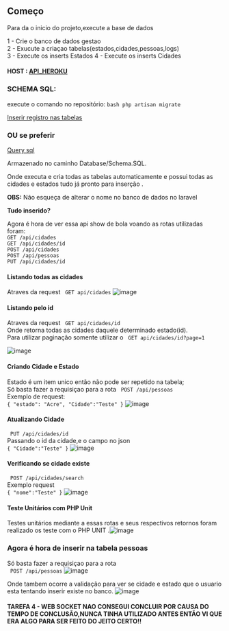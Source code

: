 
## Começo

 Para da o inicio do projeto,execute a base de dados<br>

 
 1 - Crie o banco de dados gestao <br>
 2 - Exucute a criaçao tabelas(estados,cidades,pessoas,logs)<br>
 3 - Execute os inserts Estados 4 - Execute os inserts Cidades <br>

#### HOST : [API_HEROKU](https://host-mundao.herokuapp.com/api/cidades)
### SCHEMA SQL: 

execute o comando no repositório: ```bash php artisan migrate ```  

[Inserir registro nas tabelas](https://github.com/rodrigogondiim/Teste-Backend-InCicle/blob/master/database/schema.sql)

### OU se preferir 

[Query sql](https://github.com/rodrigogondiim/Teste-Backend-InCicle/blob/master/database/schema.sql)
 
 Armazenado no caminho Database/Schema.SQL.
 
 Onde executa e cria todas as tabelas automaticamente e possui todas as cidades e estados tudo já pronto para inserção .

**OBS:** Não esqueça de alterar o nome no banco de dados no laravel

**Tudo inserido?**

 Agora é hora de ver essa api show de bola voando as rotas utilizadas foram:<br>
 ``` GET /api/cidades ```<br>
 ``` GET /api/cidades/id ```<br>
 ``` POST /api/cidades ```<br>
 ``` POST /api/pessoas ```<br>
 ``` PUT /api/cidades/id ```<br>


#### Listando todas as cidades
Atraves da request ``` GET api/cidades```
![image](https://user-images.githubusercontent.com/99778340/155343894-8f06e55c-ee07-4d27-b947-cc7e14cb2672.png) 

#### Listando pelo id 
Atraves da request ``` GET api/cidades/id```<br> 
Onde retorna todas as cidades daquele determinado estado(id).<br>
Para utilizar paginação somente utilizar o 
 ``` GET api/cidades/id?page=1``` 

![image](https://user-images.githubusercontent.com/99778340/155389937-200f050f-d2a8-471b-a5e7-4d2347eefde9.png)
#### Criando Cidade e Estado
Estado é um item unico então não pode ser repetido na tabela;<br>
Só basta fazer a requisiçao para a rota  ``` POST /api/pessoas```<br>
Exemplo  de request: <br>
 ```{ "estado": "Acre", "Cidade":"Teste" }```
![image](https://user-images.githubusercontent.com/99778340/155390971-2fe6a849-0be2-4e34-8aa9-7d8fdfd25e31.png)
 

#### Atualizando Cidade
``` PUT /api/cidades/id```<br>
Passando o id da cidade,e o campo no json<br> 
 ```{ "Cidade":"Teste" }```
 ![image](https://user-images.githubusercontent.com/99778340/155392335-e5c28914-73b6-49f9-a8f8-96eabea5635b.png)

#### Verificando se cidade existe
 
 ``` POST /api/cidades/search```<br>
 Exemplo request<br>
 ```{ "nome":"Teste" }```
![image](https://user-images.githubusercontent.com/99778340/155399251-73a4b644-cbc8-4253-a43a-b94bf1991b5e.png)
 
 


#### Teste Unitários com PHP Unit
Testes unitários mediante a essas rotas e seus respectivos retornos foram realizado os teste com o PHP UNIT .![image](https://user-images.githubusercontent.com/99778340/155345511-49bf106d-bc7e-4840-9446-c7a2574a2a5e.png)
### Agora é hora de inserir na tabela pessoas 
Só basta fazer a requisiçao para a rota <br> ``` POST /api/pessoas```
![image](https://user-images.githubusercontent.com/99778340/155353472-bfb9eedb-74ba-4865-96da-d979e3876dc8.png)
 
 Onde tambem ocorre a validação para ver se cidade e estado que o usuario esta tentando inserir existe no banco.
 ![image](https://user-images.githubusercontent.com/99778340/155400036-f972e96b-d914-423d-8c26-523bd9ef0dbb.png)



#### TAREFA 4 - WEB SOCKET NAO CONSEGUI CONCLUIR POR CAUSA DO TEMPO DE CONCLUSÃO,NUNCA TINHA UTILIZADO ANTES ENTÃO VI QUE ERA ALGO PARA SER FEITO DO JEITO CERTO!!
